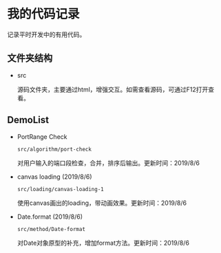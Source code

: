 # 我的代码记录 #
记录平时开发中的有用代码。

## 文件夹结构 ##
- src

    源码文件夹，主要通过html，增强交互。如需查看源码，可通过F12打开查看。

## DemoList ##
 - PortRange Check
    
    `src/algorithm/port-check`
    
     对用户输入的端口段检查，合并，排序后输出。更新时间：2019/8/6

 - canvas loading (2019/8/6)
 
    `src/loading/canvas-loading-1`
     
    使用canvas画出的loading，带动画效果。更新时间：2019/8/6

- Date.format (2019/8/6)
    
    `src/method/Date-format`

     对Date对象原型的补充，增加format方法。更新时间：2019/8/6
